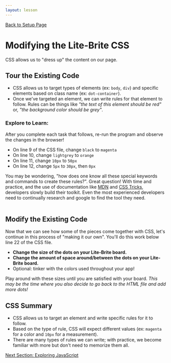 ```yaml
---
layout: lesson
---
```


<a href="../">Back to Setup Page</a>

# Modifying the Lite-Brite CSS

CSS allows us to "dress up" the content on our page.

## Tour the Existing Code

- CSS allows us to target types of elements (ex: `body`, `div`) and specific elements based on class name (ex: `dot-container`).
- Once we've targeted an element, we can write rules for that element to follow. Rules can be things like _"the text of this element should be red"_ or, _"the background color should be grey"_.

### Explore to Learn:

After you complete each task that follows, re-run the program and observe the changes in the browser!
- On line 9 of the CSS file, change `black` to `magenta`
- On line 10, change `lightgrey` to `orange`
- On line 11, change `10px` to `50px`
- On line 12, change `5px` to `30px`, then `0px`

You may be wondering, "how does one know all these special keywords and commands to create these rules?". Great question! With time and practice, and the use of documentation like [MDN](https://developer.mozilla.org/en-US/docs/Web/CSS) and [CSS Tricks](https://css-tricks.com/almanac/), developers slowly build their toolkit. Even the most experienced developers need to continually research and google to find the tool they need.
<br>
<br>

<div class="try-it-new">
  <h2>Modify the Existing Code</h2>
  <p>Now that we can see how some of the pieces come together with CSS, let's continue in this process of "making it our own". You'll do this work below line 22 of the CSS file.</p>
  <ul>
  <li><strong>Change the size of the dots on your Lite-Brite board.</strong></li>
  <li><strong>Change the amount of space around/between the dots on your Lite-Brite 
  board.</strong></li>
  <li>Optional: tinker with the colors used throughout your app!</li>
  </ul>
  <p>Play around with these sizes until you are satisfied with your board. <em>This may be the time where you also decide to go back to the HTML file and add more dots!</em></p>
</div>

## CSS Summary

- CSS allows us to target an element and write specific rules for it to follow.
- Based on the type of rule, CSS will expect different values (ex: `magenta` for a color and `10px` for a measurement).
- There are many types of rules we can write; with practice, we become familiar with more but don't need to memorize them all.

<a href="../js-1">Next Section: Exploring JavaScript</a>

